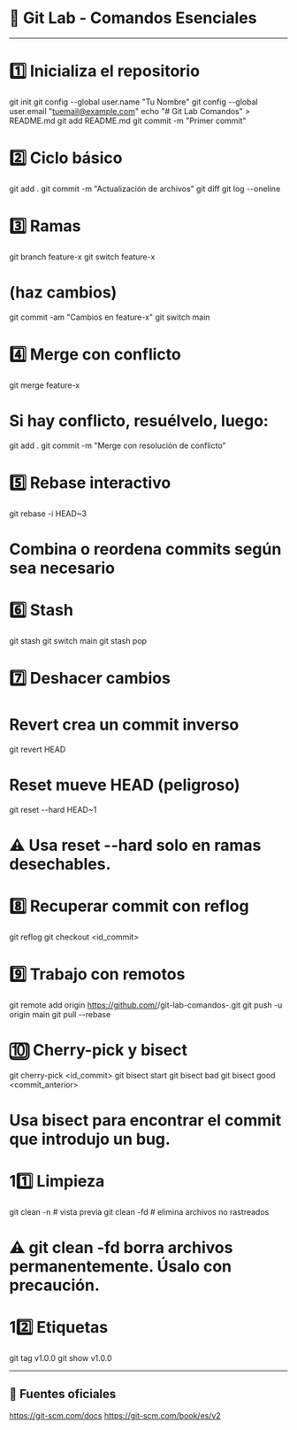 # 🧠 Git Lab - Comandos Esenciales
------------------------------------------------------------
# 1️⃣ Inicializa el repositorio
git init
git config --global user.name "Tu Nombre"
git config --global user.email "tuemail@example.com"
echo "# Git Lab Comandos" > README.md
git add README.md
git commit -m "Primer commit"

# 2️⃣ Ciclo básico
git add .
git commit -m "Actualización de archivos"
git diff
git log --oneline

# 3️⃣ Ramas
git branch feature-x
git switch feature-x
# (haz cambios)
git commit -am "Cambios en feature-x"
git switch main

# 4️⃣ Merge con conflicto
git merge feature-x
# Si hay conflicto, resuélvelo, luego:
git add .
git commit -m "Merge con resolución de conflicto"

# 5️⃣ Rebase interactivo
git rebase -i HEAD~3
# Combina o reordena commits según sea necesario

# 6️⃣ Stash
git stash
git switch main
git stash pop

# 7️⃣ Deshacer cambios
# Revert crea un commit inverso
git revert HEAD

# Reset mueve HEAD (peligroso)
git reset --hard HEAD~1
# ⚠️ Usa reset --hard solo en ramas desechables.

# 8️⃣ Recuperar commit con reflog
git reflog
git checkout <id_commit>

# 9️⃣ Trabajo con remotos
git remote add origin https://github.com/<usuario>/git-lab-comandos-<apellido>.git
git push -u origin main
git pull --rebase

# 🔟 Cherry-pick y bisect
git cherry-pick <id_commit>
git bisect start
git bisect bad
git bisect good <commit_anterior>
# Usa bisect para encontrar el commit que introdujo un bug.

# 11️⃣ Limpieza
git clean -n   # vista previa
git clean -fd  # elimina archivos no rastreados
# ⚠️ git clean -fd borra archivos permanentemente. Úsalo con precaución.

# 12️⃣ Etiquetas
git tag v1.0.0
git show v1.0.0

-------------------------------------------------------------
## 🧠 Fuentes oficiales
https://git-scm.com/docs
https://git-scm.com/book/es/v2
